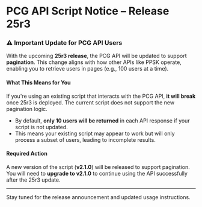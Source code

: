 # PCG API Script Notice – Release 25r3

### ⚠️ Important Update for PCG API Users

With the upcoming **25r3 release**, the PCG API will be updated to support **pagination**. This change aligns with how other APIs like PPSK operate, enabling you to retrieve users in pages (e.g., 100 users at a time).

#### What This Means for You

If you're using an existing script that interacts with the PCG API, **it will break** once 25r3 is deployed. The current script does not support the new pagination logic.

- By default, **only 10 users will be returned** in each API response if your script is not updated.
- This means your existing script may appear to work but will only process a subset of users, leading to incomplete results.

#### Required Action

A new version of the script (**v2.1.0**) will be released to support pagination. You will need to **upgrade to v2.1.0** to continue using the API successfully after the 25r3 update.

---

Stay tuned for the release announcement and updated usage instructions.